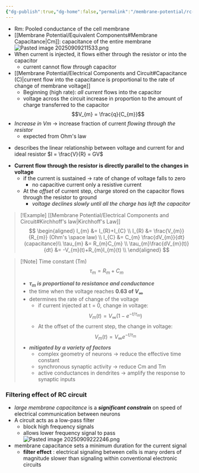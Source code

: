 ```yaml
---
{"dg-publish":true,"dg-home":false,"permalink":"/membrane-potential/rc-circuit/","dgPassFrontmatter":true}
---
```



- Rm: Pooled conductance of the cell membrane 
- [[Membrane Potential/Equivalent Components#Membrane Capacitance\|Cm]]: capacitance of the entire membrane 
![Pasted image 20250909211533.png](/img/user/Image/Pasted%20image%2020250909211533.png)
- When current is injected, it flows either through the resistor or into the capacitor 
	- current cannot flow *through* capacitor 
- [[Membrane Potential/Electrical Components and Circuit#Capacitance (C)\|current flow into the capacitance is proportional to the rate of change of membrane voltage]]
	- Beginning (high rate): *all current* flows into the capacitor 
	- voltage across the circuit increase in proportion to the amount of charge transferred to the capacitor 
		$$V_{m} = \frac{q}{C_{m}}$$
- *Increase in Vm* → increase fraction of current *flowing through the resistor* 
	- expected from Ohm's law 
	
<div class="transclusion internal-embed is-loaded"><div class="markdown-embed">



- describes the linear relationship between voltage and current for and ideal resistor 
	$I = \frac{V}{R} = GV$

</div></div>

- **Current flow through the resistor is directly parallel to the changes in voltage** 
	- if the current is sustained → rate of change of voltage falls to zero 
		- no capacitive current only a resistive current 
	- At the *offset* of current step, charge stored on the capacitor flows through the resistor to ground 
		- *voltage declines slowly until all the charge has left the capacitor* 

> [!Example] [[Membrane Potential/Electrical Components and Circuit#Kirchhoff's law\|Kirchhoff's Law]]
> $$
\begin{aligned}
I_{m} &= I_{R}+I_{C} \\
I_{R} &= \frac{V_{m}}{R_{m}} (Ohm's \space law) \\
I_{C} &= C_{m} \frac{dV_{m}}{dt} (capacitance)\\
\tau_{m} &= R_{m}C_{m} \\
\tau_{m}\frac{dV_{m}(t)}{dt} &= -V_{m}(t)+R_{m}I_{m}(t) \\
\end{aligned}
$$

> [!Note] Time constant (Tm)
> $$\tau_{m} =R_{m}+C_{m}$$
> - ***$\tau_{m}$ is proportional to resistance and conductance***
> - the time when the voltage reaches **0.63 of $V_{\infty}$** 
> - determines the rate of change of the voltage 
>	-  if current injected at t = 0, change in voltage: 
>		$$ V_{m}(t) = V_{\infty}(1-e^{-t/\tau_{m}}) $$
>	- At the offset of the current step, the change in voltage: 
>		$$ V_{m}(t)= V_{\infty}e^{-{t}/{\tau_{m}}} $$
>- ***mitigated by a variety of factors*** 
>	- complex geometry of neurons → reduce the effective time constant 
>	- synchronous synaptic activity → reduce Cm and Tm 
>	- active conductances in dendrites → amplify the response to synaptic inputs 

### Filtering effect of RC circuit 
- *large membrane capacitance* is a ***significant constrain*** on speed of electrical communication between neurons 
- A circuit acts as a low-pass filter 
	- block high frequency signals 
	- allows lower frequency signal to pass 
	![Pasted image 20250909222246.png](/img/user/Image/Pasted%20image%2020250909222246.png)
- membrane capacitance sets a minimum duration for the current signal 
	- **filter effect** : electrical signaling between cells is many orders of magnitude slower than signaling within conventional electronic circuits 